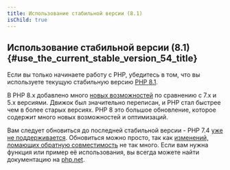 ```yaml
---
title: Использование стабильной версии (8.1)
isChild: true
---
```


## Использование стабильной версии (8.1) {#use_the_current_stable_version_54_title}

Если вы только начинаете работу с PHP, убедитесь в том, что вы используете текущую стабильную версию [PHP 8.1][php-release].

В PHP 8.x добавлено много [новых возможностей](#основные_моменты_языка) по сравнению с 7.x и 5.x версиями. Движок был значительно переписан, и PHP стал быстрее чем в более старых версиях. PHP 8 это большое обновление, которое содержит много новых возможностей и оптимизаций.

Вам следует обновиться до последней стабильной версии - PHP 7.4 [уже не поддерживается](https://php.net/supported-versions.php). Обновиться можно просто, так как [изменений, ломающих обратную совместимость][php-bc] не так много. Если вам нужна функция или пример её использования, вы всегда можете
найти документацию на [php.net][php-docs].

[php-release]: https://www.php.net/downloads.php
[php-docs]: https://www.php.net/manual/ru/
[php-bc]: https://php.net/manual/migration81.incompatible.php